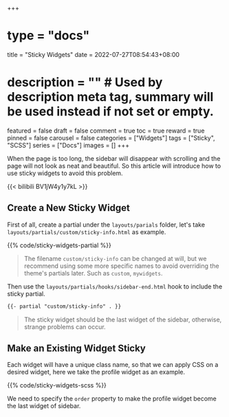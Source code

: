 +++
# type = "docs"
title = "Sticky Widgets"
date = 2022-07-27T08:54:43+08:00
# description = "" # Used by description meta tag, summary will be used instead if not set or empty.
featured = false
draft = false
comment = true
toc = true
reward = true
pinned = false
carousel = false
categories = ["Widgets"]
tags = ["Sticky", "SCSS"]
series = ["Docs"]
images = []
+++

When the page is too long, the sidebar will disappear with scrolling and the page will not look as neat and beautiful.
So this article will introduce how to use sticky widgets to avoid this problem.

<!--more-->

{{< bilibili BV1jW4y1y7kL >}}

## Create a New Sticky Widget

First of all, create a partial under the `layouts/parials` folder, let's take `layouts/partials/custom/sticky-info.html` as example.

{{% code/sticky-widgets-partial %}}

> The filename `custom/sticky-info` can be changed at will, but we recommend using some more specific names to avoid overriding the theme's partials later.
> Such as `custom`, `mywidgets`.

Then use the `layouts/partials/hooks/sidebar-end.html` hook to include the sticky partial.

```html { title="layouts/partials/hooks/sidebar-end.html" }
{{- partial "custom/sticky-info" . }}
```

> The sticky widget should be the last widget of the sidebar, otherwise, strange problems can occur.

## Make an Existing Widget Sticky

Each widget will have a unique class name, so that we can apply CSS on a desired widget, here we take the profile widget as an example.

{{% code/sticky-widgets-scss %}}

We need to specify the `order` property to make the profile widget become the last widget of sidebar.
